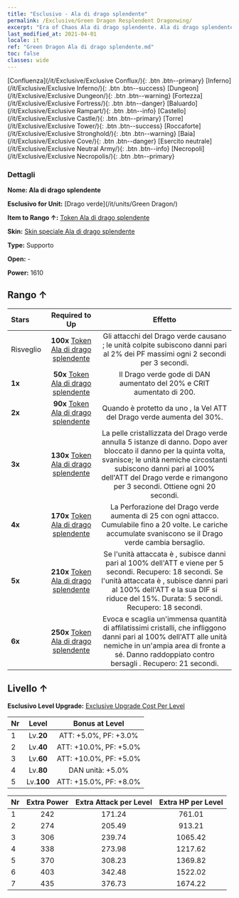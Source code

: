 ```yaml
---
title: "Esclusivo - Ala di drago splendente"
permalink: /Exclusive/Green Dragon Resplendent Dragonwing/
excerpt: "Era of Chaos Ala di drago splendente. Ala di drago splendente. Era of Chaos Esclusivo Ala di drago splendente. Drago verde Esclusivo."
last_modified_at: 2021-04-01
locale: it
ref: "Green Dragon Ala di drago splendente.md"
toc: false
classes: wide
---
```

 [Confluenza](/it/Exclusive/Exclusive Conflux/){: .btn .btn--primary} [Inferno](/it/Exclusive/Exclusive Inferno/){: .btn .btn--success} [Dungeon](/it/Exclusive/Exclusive Dungeon/){: .btn .btn--warning} [Fortezza](/it/Exclusive/Exclusive Fortress/){: .btn .btn--danger} [Baluardo](/it/Exclusive/Exclusive Rampart/){: .btn .btn--info} [Castello](/it/Exclusive/Exclusive Castle/){: .btn .btn--primary} [Torre](/it/Exclusive/Exclusive Tower/){: .btn .btn--success} [Roccaforte](/it/Exclusive/Exclusive Stronghold/){: .btn .btn--warning} [Baia](/it/Exclusive/Exclusive Cove/){: .btn .btn--danger} [Esercito neutrale](/it/Exclusive/Exclusive Neutral Army/){: .btn .btn--info} [Necropoli](/it/Exclusive/Exclusive Necropolis/){: .btn .btn--primary} 

### Dettagli
 **Nome: Ala di drago splendente** 

 **Esclusivo for Unit:** [Drago verde](/it/units/Green Dragon/) 

 **Item to Rango ↑:** [Token Ala di drago splendente](/it/Items/con_976/)

 **Skin:** [Skin speciale Ala di drago splendente](/it/Items/con_644/)

 **Type:** Supporto

 **Open:** -

 **Power:** 1610

## Rango ↑

  |     Stars    |  Required to Up | Effetto |
  |:-------------|:---------------:|:---------------:|
  |  Risveglio  | **100x** [Token Ala di drago splendente](/it/Items/con_976/) | Gli attacchi del Drago verde causano <Sanguinamento>; le unità colpite subiscono danni pari al 2% dei PF massimi ogni 2 secondi per 3 secondi. |
  | **1x** <i class="fas fa-star"/> | **50x** [Token Ala di drago splendente](/it/Items/con_976/) | Il Drago verde gode di DAN aumentato del 20% e CRIT aumentato di 200. |
  | **2x** <i class="fas fa-star"/> | **90x** [Token Ala di drago splendente](/it/Items/con_976/) | Quando è protetto da uno <scudo>, la Vel ATT del Drago verde aumenta del 30%. |
  | **3x** <i class="fas fa-star"/> | **130x** [Token Ala di drago splendente](/it/Items/con_976/) | <Protezione cristallina> La pelle cristallizzata del Drago verde annulla 5 istanze di danno. Dopo aver bloccato il danno per la quinta volta, <Protezione cristallina> svanisce; le unità nemiche circostanti subiscono danni pari al 100% dell'ATT del Drago verde e rimangono <cristallizzate> per 3 secondi. Ottiene <Protezione cristallina> ogni 20 secondi. |
  | **4x** <i class="fas fa-star"/> | **170x** [Token Ala di drago splendente](/it/Items/con_976/) | La Perforazione del Drago verde aumenta di 25 con ogni attacco. Cumulabile fino a 20 volte. Le cariche accumulate svaniscono se il Drago verde cambia bersaglio. |
  | **5x** <i class="fas fa-star"/> | **210x** [Token Ala di drago splendente](/it/Items/con_976/) | <Inarrestabile> Se l'unità attaccata è <rallentata>, subisce danni pari al 100% dell'ATT e viene <accecata> per 5 secondi. Recupero: 18 secondi. Se l'unità attaccata è <ostacolata>, subisce danni pari al 100% dell'ATT e la sua DIF si riduce del 15%. Durata: 5 secondi. Recupero: 18 secondi. |
  | **6x** <i class="fas fa-star"/> | **250x** [Token Ala di drago splendente](/it/Items/con_976/) | <Spine di diamante> Evoca e scaglia un'immensa quantità di affilatissimi cristalli, che infliggono danni pari al 100% dell'ATT alle unità nemiche in un'ampia area di fronte a sé. Danno raddoppiato contro bersagli <accecati>. Recupero: 21 secondi. |


## Livello ↑
 **Esclusivo Level Upgrade:** [Exclusive Upgrade Cost Per Level](/Exclusive/ExclusiveUpgradeCostPerLevel/)

  |  Nr  |   Level  | Bonus at Level |
  |:-----|:--------:|:--------------:|
  | 1 | Lv.**20** | ATT: +5.0%, PF: +3.0% |
  | 2 | Lv.**40** | ATT: +10.0%, PF: +5.0% |
  | 3 | Lv.**60** | ATT: +10.0%, PF: +5.0% |
  | 4 | Lv.**80** | DAN unità: +5.0% |
  | 5 | Lv.**100** | ATT: +15.0%, PF: +8.0% |


  |  Nr  |  Extra Power | Extra Attack per Level | Extra HP per Level |
  |:-----|:--------:|:--------:|:--------:|
  | 1 | 242 | 171.24 | 761.01 |
  | 2 | 274 | 205.49 | 913.21 |
  | 3 | 306 | 239.74 | 1065.42 |
  | 4 | 338 | 273.98 | 1217.62 |
  | 5 | 370 | 308.23 | 1369.82 |
  | 6 | 403 | 342.48 | 1522.02 |
  | 7 | 435 | 376.73 | 1674.22 |


